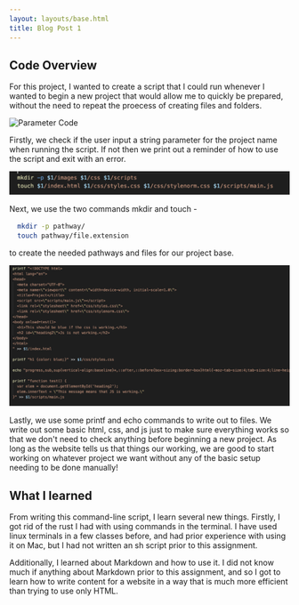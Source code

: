```yaml
---
layout: layouts/base.html
title: Blog Post 1
---
```



## Code Overview

For this project, I wanted to create a script that I could run whenever
I wanted to begin a new project that would allow me to quickly be
prepared, without the need to repeat the proecess of creating files and
folders.

![Parameter Code](../img/img1.png)

Firstly, we check if the user input a string parameter for the project
name when running the script. If not then we print out a reminder of how
to use the script and exit with an error.

![Creating paths](img/img2.png)

Next, we use the two commands mkdir and touch -

```sh
  mkdir -p pathway/
  touch pathway/file.extension
```

to create the needed pathways and files for our project base.

![Writing To Files](img/img3.png)

Lastly, we use some printf and echo commands to write out to files. We
write out some basic html, css, and js just to make sure everything
works so that we don\'t need to check anything before beginning a new
project. As long as the website tells us that things our working, we are
good to start working on whatever project we want without any of the
basic setup needing to be done manually!

## What I learned

From writing this command-line script, I learn several new things.
Firstly, I got rid of the rust I had with using commands in the
terminal. I have used linux terminals in a few classes before, and had
prior experience with using it on Mac, but I had not written an sh
script prior to this assignment.

Additionally, I learned about Markdown and how to use it. I did not know
much if anything about Markdown prior to this assignment, and so I got
to learn how to write content for a website in a way that is much more
efficient than trying to use only HTML.
